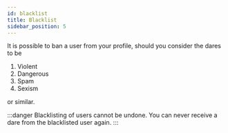 ```yaml
---
id: blacklist
title: Blacklist
sidebar_position: 5
---
```


It is possible to ban a user from your profile, should you consider the dares to be

1. Violent
2. Dangerous
3. Spam
4. Sexism

or similar.

:::danger
Blacklisting of users cannot be undone. You can never receive a dare from the blacklisted user again.
:::